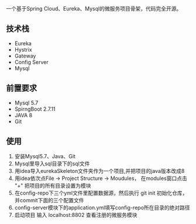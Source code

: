 一个基于Spring Cloud、Eureka、Mysql的微服务项目骨架，代码完全开源。

## 技术栈
- Eureka
- Hystrix
- Gateway
- Config Server
- Mysql


## 前置要求
- Mysql 5.7
- SpirngBoot 2.7.11
- JAVA 8 
- Git

## 使用
1. 安装Mysql5.7、Java、Git
2. Mysql里导入sql目录下的sql文件
3. 用idea导入eurekaSkeleton文件夹作为一个项目,并把项目的java版本改成8
4. 用idea依次点File -> Project Structure -> Moudules， 在modules窗口点击 "+" 把项目的所有目录设置为模块
5. 在config-repo下三个yml文件里配置数据源，然后执行 git init 初始化仓库，并commit下面的三个配置文件
6. config-server模块下的application.yml填写config-repo所在目录的绝对路径
7. 启动项目 输入 localhost:8802 查看注册的微服务模块
